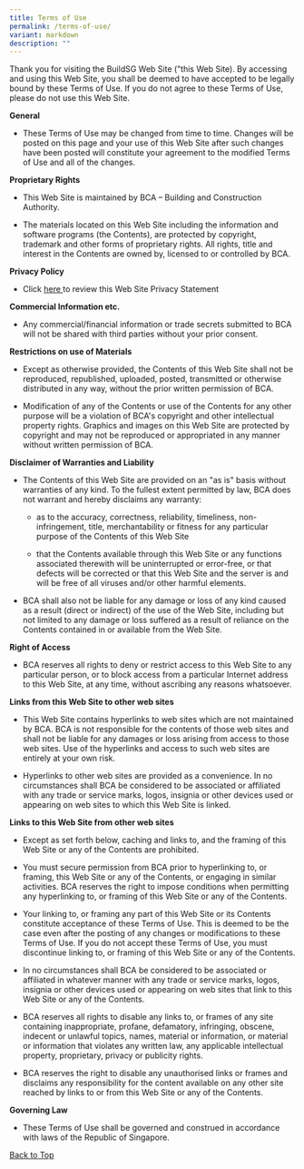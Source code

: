 ```yaml
---
title: Terms of Use
permalink: /terms-of-use/
variant: markdown
description: ""
---
```

<p id="tou-top">Thank you for visiting the BuildSG Web Site ("this Web Site). By accessing and using this Web Site, you shall be deemed to have accepted to be legally bound by these Terms of Use. If you do not agree to these Terms of Use, please do not use this Web Site.</p>
<p>
<strong>General</strong>
</p>
<ul class="tight" data-tight="true">
<li>
<p>These Terms of Use may be changed from time to time. Changes will be posted on this page and your use of this Web Site after such changes have been posted will constitute your agreement to the modified Terms of Use and all of the changes.</p>
</li>
</ul>
<p>
<strong>Proprietary Rights</strong>
</p>
<ul class="tight" data-tight="true">
<li>
<p>This Web Site is maintained by BCA – Building and Construction Authority.</p>
</li>
<li>
<p>The materials located on this Web Site including the information and software programs (the Contents), are protected by copyright, trademark and other forms of proprietary rights. All rights, title and interest in the Contents are owned by, licensed to or controlled by BCA.</p>
</li>
</ul>
<p>
<strong>Privacy Policy</strong>
</p>
<ul class="tight" data-tight="true">
<li>
<p>Click <a target="_blank" rel="noopener noreferrer nofollow" href="/privacy/">here </a>to review this Web Site Privacy Statement </p>
</li>
</ul>
<p>
<strong>Commercial Information etc.</strong>
</p>
<ul class="tight" data-tight="true">
<li>
<p>Any commercial/financial information or trade secrets submitted to BCA will not be shared with third parties without your prior consent.</p>
</li>
</ul>
<p>
<strong>Restrictions on use of Materials</strong>
</p>
<ul class="tight" data-tight="true">
<li>
<p>Except as otherwise provided, the Contents of this Web Site shall not be reproduced, republished, uploaded, posted, transmitted or otherwise distributed in any way, without the prior written permission of BCA.</p>
</li>
<li>
<p>Modification of any of the Contents or use of the Contents for any other purpose will be a violation of BCA's copyright and other intellectual property rights. Graphics and images on this Web Site are protected by copyright and may not be reproduced or appropriated in any manner without written permission of BCA.</p>
</li>
</ul>
<p>
<strong>Disclaimer of Warranties and Liability</strong>
</p>
<ul class="tight" data-tight="true">
<li>
<p>The Contents of this Web Site are provided on an "as is" basis without warranties of any kind. To the fullest extent permitted by law, BCA does not warrant and hereby disclaims any warranty:</p>
</li>
<ul>
<li>
<p>as to the accuracy, correctness, reliability, timeliness, non-infringement, title, merchantability or fitness for any particular purpose of the Contents of this Web Site</p>
</li>
<li>
<p>that the Contents available through this Web Site or any functions associated therewith will be uninterrupted or error-free, or that defects will be corrected or that this Web Site and the server is and will be free of all viruses and/or other harmful elements.</p>
</li>
</ul>
<li>
<p>BCA shall also not be liable for any damage or loss of any kind caused as a result (direct or indirect) of the use of the Web Site, including but not limited to any damage or loss suffered as a result of reliance on the Contents contained in or available from the Web Site.</p>
</li>
</ul>
<p>
<strong>Right of Access</strong>
</p>
<ul class="tight" data-tight="true">
<li>
<p>BCA reserves all rights to deny or restrict access to this Web Site to any particular person, or to block access from a particular Internet address to this Web Site, at any time, without ascribing any reasons whatsoever.</p>
</li>
</ul>
<p>
<strong>Links from this Web Site to other web sites</strong>
</p>
<ul class="tight" data-tight="true">
<li>
<p>This Web Site contains hyperlinks to web sites which are not maintained by BCA. BCA is not responsible for the contents of those web sites and shall not be liable for any damages or loss arising from access to those web sites. Use of the hyperlinks and access to such web sites are entirely at your own risk.</p>
</li>
<li>
<p>Hyperlinks to other web sites are provided as a convenience. In no circumstances shall BCA be considered to be associated or affiliated with any trade or service marks, logos, insignia or other devices used or appearing on web sites to which this Web Site is linked.</p>
</li>
</ul>
<p>
<strong>Links to this Web Site from other web sites</strong>
</p>
<ul class="tight" data-tight="true">
<li>
<p>Except as set forth below, caching and links to, and the framing of this Web Site or any of the Contents are prohibited.</p>
</li>
<li>
<p>You must secure permission from BCA prior to hyperlinking to, or framing, this Web Site or any of the Contents, or engaging in similar activities. BCA reserves the right to impose conditions when permitting any hyperlinking to, or framing of this Web Site or any of the Contents.</p>
</li>
<li>
<p>Your linking to, or framing any part of this Web Site or its Contents constitute acceptance of these Terms of Use. This is deemed to be the case even after the posting of any changes or modifications to these Terms of Use. If you do not accept these Terms of Use, you must discontinue linking to, or framing of this Web Site or any of the Contents.</p>
</li>
<li>
<p>In no circumstances shall BCA be considered to be associated or affiliated in whatever manner with any trade or service marks, logos, insignia or other devices used or appearing on web sites that link to this Web Site or any of the Contents.</p>
</li>
<li>
<p>BCA reserves all rights to disable any links to, or frames of any site containing inappropriate, profane, defamatory, infringing, obscene, indecent or unlawful topics, names, material or information, or material or information that violates any written law, any applicable intellectual property, proprietary, privacy or publicity rights.</p>
</li>
<li>
<p>BCA reserves the right to disable any unauthorised links or frames and disclaims any responsibility for the content available on any other site reached by links to or from this Web Site or any of the Contents.</p>
</li>
</ul>
<p>
<strong>Governing Law</strong>
</p>
<ul class="tight" data-tight="true">
<li>
<p>These Terms of Use shall be governed and construed in accordance with laws of the Republic of Singapore.</p>
</li>
</ul>
<p>
<a target="_self" rel="noopener noreferrer nofollow" href="#tou-top">Back to Top</a>
</p>